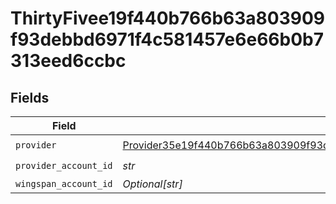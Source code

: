 # ThirtyFivee19f440b766b63a803909f93debbd6971f4c581457e6e66b0b7313eed6ccbc


## Fields

| Field                                                                                                                                                                       | Type                                                                                                                                                                        | Required                                                                                                                                                                    | Description                                                                                                                                                                 |
| --------------------------------------------------------------------------------------------------------------------------------------------------------------------------- | --------------------------------------------------------------------------------------------------------------------------------------------------------------------------- | --------------------------------------------------------------------------------------------------------------------------------------------------------------------------- | --------------------------------------------------------------------------------------------------------------------------------------------------------------------------- |
| `provider`                                                                                                                                                                  | [Provider35e19f440b766b63a803909f93debbd6971f4c581457e6e66b0b7313eed6ccbc](../../models/shared/provider35e19f440b766b63a803909f93debbd6971f4c581457e6e66b0b7313eed6ccbc.md) | :heavy_check_mark:                                                                                                                                                          | N/A                                                                                                                                                                         |
| `provider_account_id`                                                                                                                                                       | *str*                                                                                                                                                                       | :heavy_check_mark:                                                                                                                                                          | N/A                                                                                                                                                                         |
| `wingspan_account_id`                                                                                                                                                       | *Optional[str]*                                                                                                                                                             | :heavy_minus_sign:                                                                                                                                                          | N/A                                                                                                                                                                         |